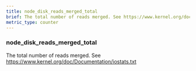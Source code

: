 ```yaml
---
title: node_disk_reads_merged_total
brief: The total number of reads merged. See https://www.kernel.org/doc/Documentation/iostats.txt
metric_type: counter
---
```

### node_disk_reads_merged_total

The total number of reads merged. See https://www.kernel.org/doc/Documentation/iostats.txt
